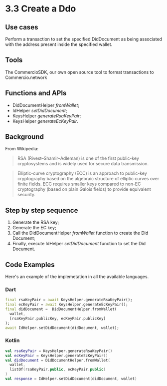 # 3.3 Create a Ddo

## Use cases
Perform a transaction to set the specified DidDocument as being associated with the address present inside the specified wallet.

## Tools
The CommercioSDK, our own open source tool to format transactions to Commercio.network

## Functions and APIs
- DidDocumentHelper _fromWallet_;
- IdHelper _setDidDocument_;
- KeysHelper _generateRsaKeyPair_;
- KeysHelper _generateEcKeyPair_.

##  Background
From Wikipedia:
> RSA (Rivest–Shamir–Adleman) is one of the first public-key cryptosystems and is widely used for secure data transmission.

> Elliptic-curve cryptography (ECC) is an approach to public-key cryptography based on the algebraic structure of elliptic curves over finite fields. ECC requires smaller keys compared to non-EC cryptography (based on plain Galois fields) to provide equivalent security.

## Step by step sequence
1. Generate the RSA key;
2. Generate the EC key;
3. Call the DidDocumentHelper _fromWallet_ function to create the Did Document;
4. Finally, execute IdHelper _setDidDocument_ function to set the Did Document.

## Code Examples
Here's an example of the implemetation in all the available languages.

### Dart
```dart
final rsaKeyPair = await KeysHelper.generateRsaKeyPair();
final ecKeyPair = await KeysHelper.generateEcKeyPair();
final didDocument =  DidDocumentHelper.fromWallet(
  wallet, 
  [rsaKeyPair.publicKey, ecKeyPair.publicKey]
);
await IdHelper.setDidDocument(didDocument, wallet);
```

### Kotlin
```kotlin
val rsaKeyPair = KeysHelper.generateRsaKeyPair()
val ecKeyPair = KeysHelper.generateEcKeyPair()
val didDocument = DidDocumentHelper.fromWallet(
  wallet, 
  listOf(rsaKeyPair.public, ecKeyPair.public)
)
val response = IdHelper.setDidDocument(didDocument, wallet)
```